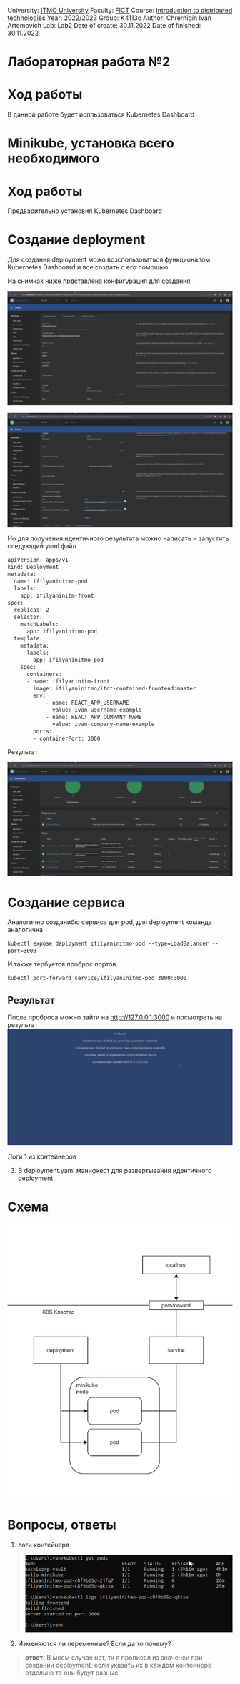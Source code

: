University: [ITMO University](https://itmo.ru/ru/)
Faculty: [FICT](https://fict.itmo.ru)
Course: [Introduction to distributed technologies](https://github.com/itmo-ict-faculty/introduction-to-distributed-technologies)
Year: 2022/2023
Group: K4113c
Author: Chrernigin Ivan Artemovich
Lab: Lab2
Date of create: 30.11.2022
Date of finished: 30.11.2022

# Лабораторная работа №2
# Ход работы

В данной работе будет испльзоваться Kubernetes Dashboard 

#  Minikube, установка всего необходимого

# Ход работы

Предварительно установил Kubernetes Dashboard

# Создание deployment

Для создания deployment можо возспользоваться функционалом Kubernetes Dashboard и все создать с его помощью

На снимках ниже прдставлена конфигурация для создания 

![image alt](./pic/pic1-1.png)

![image alt](./pic/pic1-2.png)

Но для получения идентичного результата можно написать и запустить следующий yaml файл

```
apiVersion: apps/v1
kind: Deployment
metadata:
  name: ifilyaninitmo-pod
  labels:
    app: ifilyaninitm-front
spec:
  replicas: 2
  selector:
    matchLabels:
      app: ifilyaninitmo-pod
  template:
    metadata:
      labels:
        app: ifilyaninitmo-pod
    spec:
      containers:
      - name: ifilyaninitm-front
        image: ifilyaninitmo/itdt-contained-frontend:master
        env:
            - name: REACT_APP_USERNAME
              value: ivan-username-example
            - name: REACT_APP_COMPANY_NAME
              value: ivan-company-name-example
        ports:
        - containerPort: 3000
```

Результат

![image alt](./pic/pic2.png)

# Создание сервиса

Аналогично созданибю сервиса для pod, для deployment команда аналогична
```
kubectl expose deployment ifilyaninitmo-pod --type=LoadBalancer --port=3000
```        

И также тербуется проброс портов

```
kubectl port-forward service/ifilyaninitmo-pod 3000:3000
```

## Результат

После проброса можно зайти на http://127.0.0.1:3000 и посмотреть на результат
![image alt](./pic/pic3.png)

Логи 1 из контейнеров


3. В deployment.yaml манифкест для развертывания идентичного deployment


# Схема

![image alt](./pic/pic5.png)

# Вопросы, ответы

1. логи контейнера 

> ![image alt](./pic/pic4.png)

2. Изменяются ли переменные? Если да то почему?
> **ответ:** В моем случае нет, тк я прописал из значенеи при создании deployment, если указать их в каждом контейнере отдельно то они будут разные.
